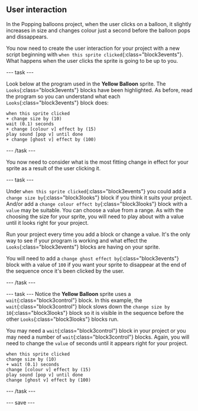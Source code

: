 ## User interaction

In the Popping balloons project, when the user clicks on a balloon, it slightly increases in size and changes colour just a second before the balloon pops and dissappears.

You now need to create the user interaction for your project with a new script beginning with `when this sprite clicked`{:class="block3events"}. What happens when the user clicks the sprite is going to be up to you. 

--- task ---

Look below at the program used in the **Yellow Balloon** sprite. The `Looks`{:class="block3events"} blocks have been highlighted. As before, read the program so you can understand what each `Looks`{:class="block3events"} block does:

```blocks3
when this sprite clicked
+ change size by (10)
wait (0.1) seconds
+ change [colour v] effect by (15)
play sound [pop v] until done
+ change [ghost v] effect by (100)
```

--- /task ---

You now need to consider what is the most fitting change in effect for your sprite as a result of the user clicking it.

--- task ---

Under `when this sprite clicked`{:class="block3events"} you could add a `change size by`{:class="block3looks"} block if you think it suits your project. And/or add a `change colour effect by`{:class="block3looks"} block with a `value` may be suitable. You can choose a value from a range. As with the choosing the size for your sprite, you will need to play about with a value until it looks right for your project.

Run your project every time you add a block or change a value. It's the only way to see if your program is working and what effect the `Looks`{:class="block3events"} blocks are having on your sprite.

You will need to add a `change ghost effect by`{:class="block3events"} block with a value of `100` if you want your sprite to disappear at the end of the sequence once it's been clicked by the user.

--- /task ---

--- task ---
Notice the **Yellow Balloon** sprite uses a `wait`{:class="block3control"} block. In this example, the `wait`{:class="block3control"} block slows down the `change size by 10`{:class="block3looks"} block so it is visible in the sequence before the other `Looks`{:class="block3looks"} blocks run.

You may need a `wait`{:class="block3control"} block in your project or you may need a number of `wait`{:class="block3control"} blocks. Again, you will need to change the `value` of seconds until it appears right for your project.

```blocks3
when this sprite clicked
change size by (10)
+ wait (0.1) seconds
change [colour v] effect by (15)
play sound [pop v] until done
change [ghost v] effect by (100)
```
--- /task ---

--- save ---

